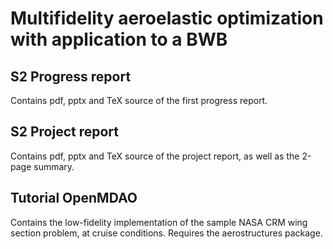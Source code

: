 # Multifidelity aeroelastic optimization with application to a BWB 

## S2 Progress report
Contains pdf, pptx and TeX source of the first progress report. 
## S2 Project report 
Contains pdf, pptx and TeX source of the project report, as well as the 2-page summary. 
## Tutorial OpenMDAO 
Contains the low-fidelity implementation of the sample NASA CRM wing section problem, at cruise conditions. 
Requires the aerostructures package. 
